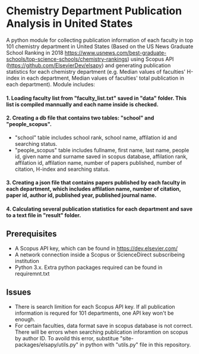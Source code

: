 # **Chemistry Department Publication Analysis in United States**
A python module for collecting publication information of each faculty in top 101 chemistry department in United States (Based on the US News Graduate School Ranking in 2018 https://www.usnews.com/best-graduate-schools/top-science-schools/chemistry-rankings) using Scopus API (https://github.com/ElsevierDev/elsapy) and generating publication statistics for each chemistry department (e.g. Median values of faculties' H-index in each department, Median values of faculties' total publication in each department). Module includes:

#### 1. Loading faculty list from "faculty_list.txt" saved in "data" folder. This list is compiled mannually and each name inside is checked.

#### 2. Creating a db file that contains two tables: "school" and "people_scopus".
* "school" table includes school rank, school name, affilation id  and searching status.
* "people_scopus" table includes fullname, first name, last name, people id, given name and surname saved in scopus database, affilation rank, affilation id, affilation name, number of papers published, number of citation, H-index and searching status.

#### 3. Creating a json file that contains papers published by each faculty in each department, which includes affilation name, number of citation, paper id, author id, published year, published journal name.

#### 4. Calculating several publication statistics for each department and save to a text file in "result" folder.

## **Prerequisites**
* A Scopus API key, which can be found in https://dev.elsevier.com/
* A network connection inside a Scopus or ScienceDirect subscribeing institution
* Python 3.x. Extra python packages required can be found in requiremnt.txt     


## **Issues**
* There is search limition for each Scopus API key. If all publication information is requred for 101 departments, one API key won't be enough.   
* For certain faculties, data format save in scopus database is not correct. There will be errors when searching publication inforamtion on scopus by author ID. To avoild this error, substitue "site-packages/elsapy/utils.py" in python with "utils.py" file in this repository.